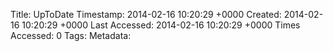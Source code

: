 Title: UpToDate
Timestamp: 2014-02-16 10:20:29 +0000
Created: 2014-02-16 10:20:29 +0000
Last Accessed: 2014-02-16 10:20:29 +0000
Times Accessed: 0
Tags: 
Metadata: 

